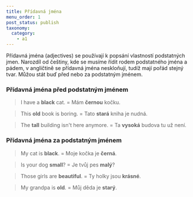 ```yaml
---
title: Přídavná jména
menu_order: 1
post_status: publish
taxonomy:
  category:
    - a1
---
```


Přídavná jména (adjectives) se používají k popsání vlastností podstatných jmen. Narozdíl od češtiny, kde se musíme řídit rodem podstatného jména a pádem, v angličtině se přídavná jména neskloňují, tudíž mají pořád stejný tvar. Můžou stát buď před nebo za podstatným jménem.

### Přídavná jména před podstatným jménem

> I have a **black** cat. = Mám **černou** kočku.

> This **old** book is boring. = Tato **stará** kniha je nudná.

> The **tall** building isn't here anymore. = Ta **vysoká** budova tu už není.

### Přídavná jména za podstatným jménem

> My cat is **black**. = Moje kočka je **černá**.

> Is your dog **small**? = Je tvůj pes **malý**?

> Those girls are **beautiful**. = Ty holky jsou **krásné**.

> My grandpa is **old**. = Můj děda je **starý**.
